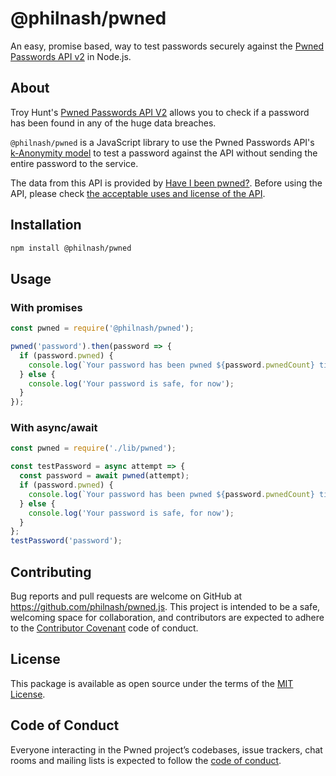 # @philnash/pwned

An easy, promise based, way to test passwords securely against the [Pwned Passwords API v2](https://haveibeenpwned.com/API/v2#PwnedPasswords) in Node.js.

## About

Troy Hunt's [Pwned Passwords API V2](https://haveibeenpwned.com/API/v2#PwnedPasswords) allows you to check if a password has been found in any of the huge data breaches.

`@philnash/pwned` is a JavaScript library to use the Pwned Passwords API's [k-Anonymity model](https://www.troyhunt.com/ive-just-launched-pwned-passwords-version-2/#cloudflareprivacyandkanonymity) to test a password against the API without sending the entire password to the service.

The data from this API is provided by [Have I been pwned?](https://haveibeenpwned.com/). Before using the API, please check [the acceptable uses and license of the API](https://haveibeenpwned.com/API/v2#AcceptableUse).

## Installation

```bash
npm install @philnash/pwned
```

## Usage

### With promises

```javascript
const pwned = require('@philnash/pwned');

pwned('password').then(password => {
  if (password.pwned) {
    console.log(`Your password has been pwned ${password.pwnedCount} times`);
  } else {
    console.log('Your password is safe, for now');
  }
});
```

### With async/await

```javascript
const pwned = require('./lib/pwned');

const testPassword = async attempt => {
  const password = await pwned(attempt);
  if (password.pwned) {
    console.log(`Your password has been pwned ${password.pwnedCount} times`);
  } else {
    console.log('Your password is safe, for now');
  }
};
testPassword('password');
```

## Contributing

Bug reports and pull requests are welcome on GitHub at https://github.com/philnash/pwned.js. This project is intended to be a safe, welcoming space for collaboration, and contributors are expected to adhere to the [Contributor Covenant](http://contributor-covenant.org) code of conduct.

## License

This package is available as open source under the terms of the [MIT License](https://opensource.org/licenses/MIT).

## Code of Conduct

Everyone interacting in the Pwned project’s codebases, issue trackers, chat rooms and mailing lists is expected to follow the [code of conduct](https://github.com/philnash/pwned.js/blob/master/CODE_OF_CONDUCT.md).
